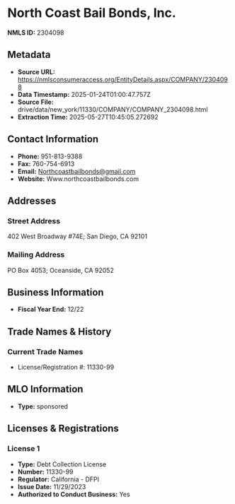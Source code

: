 # North Coast Bail Bonds, Inc.

**NMLS ID:** 2304098

## Metadata
- **Source URL:** https://nmlsconsumeraccess.org/EntityDetails.aspx/COMPANY/2304098
- **Data Timestamp:** 2025-01-24T01:00:47.757Z
- **Source File:** drive/data/new_york/11330/COMPANY/COMPANY_2304098.html
- **Extraction Time:** 2025-05-27T10:45:05.272692

## Contact Information
- **Phone:** 951-813-9388
- **Fax:** 760-754-6913
- **Email:** Northcoastbailbonds@gmail.com
- **Website:** Www.northcoastbailbonds.com

## Addresses
### Street Address
402 West Broadway #74E; San Diego, CA 92101

### Mailing Address
PO Box 4053; Oceanside, CA 92052

## Business Information
- **Fiscal Year End:** 12/22

## Trade Names & History
### Current Trade Names
- License/Registration #: 11330-99

## MLO Information
- **Type:** sponsored

## Licenses & Registrations

### License 1
- **Type:** Debt Collection License
- **Number:** 11330-99
- **Regulator:** California - DFPI
- **Issue Date:** 11/29/2023
- **Authorized to Conduct Business:** Yes
